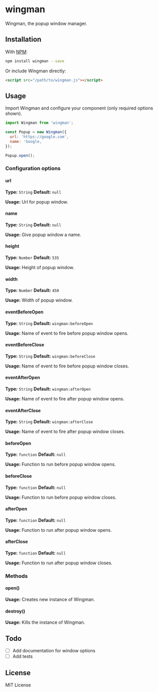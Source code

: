 # wingman
Wingman, the popup window manager.

## Installation
With [NPM](https://www.npmjs.com/package/wingman):

```bash
npm install wingman --save
```

Or include Wingman directly:

```html
<script src="/path/to/wingman.js"></script>
```

## Usage
Import Wingman and configure your component (only required options shown).

```javascript
import Wingman from 'wingman';

const Popup = new Wingman({
  url: 'https://google.com',
  name: 'Google,
});

Popup.open();
```

### Configuration options
#### url
**Type:** `String` **Default:** `null`

**Usage:** Url for popup window.

#### name
**Type:** `String` **Default:** `null`

**Usage:** Give popup window a name.

#### height
**Type:** `Number` **Default:** `535`

**Usage:** Height of popup window.

#### width
**Type:** `Number` **Default:** `450`

**Usage:** Width of popup window.

#### eventBeforeOpen
**Type:** `String` **Default:** `wingman:beforeOpen`

**Usage:** Name of event to fire before popup window opens.

#### eventBeforeClose
**Type:** `String` **Default:** `wingman:beforeClose`

**Usage:** Name of event to fire before popup window closes.

#### eventAfterOpen
**Type:** `String` **Default:** `wingman:afterOpen`

**Usage:** Name of event to fire after popup window opens.

#### eventAfterClose
**Type:** `String` **Default:** `wingman:afterClose`

**Usage:** Name of event to fire after popup window closes.

#### beforeOpen
**Type:** `function` **Default:** `null`

**Usage:** Function to run before popup window opens.

#### beforeClose
**Type:** `function` **Default:** `null`

**Usage:** Function to run before popup window closes.

#### afterOpen
**Type:** `function` **Default:** `null`

**Usage:** Function to run after popup window opens.

#### afterClose
**Type:** `function` **Default:** `null`

**Usage:** Function to run after popup window closes.

### Methods
#### open()
**Usage:** Creates new instance of Wingman.

#### destroy()
**Usage:** Kills the instance of Wingman.

## Todo
- [ ] Add documentation for window options
- [ ] Add tests

## License
MIT License
